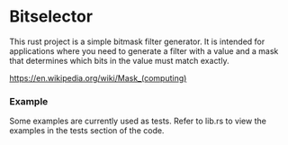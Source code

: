 
# Bitselector #
This rust project is a simple bitmask filter generator.
It is intended for applications where you need to generate a filter with a value and a mask that
determines which bits in the value must match exactly.

https://en.wikipedia.org/wiki/Mask_(computing)

### Example ###
Some examples are currently used as tests. Refer to lib.rs to view the examples in the tests
section of the code.
